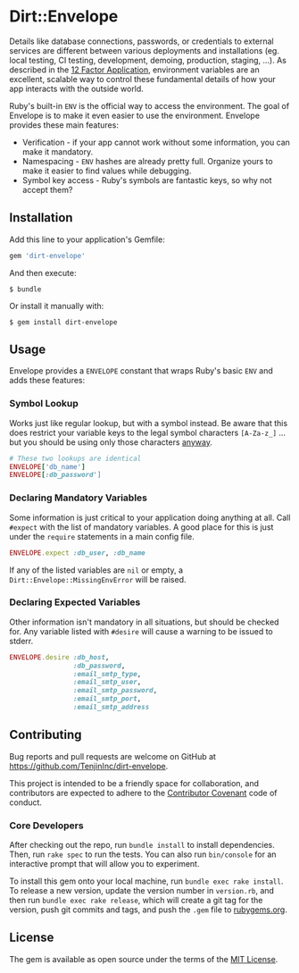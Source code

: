 # Dirt::Envelope

Details like database connections, passwords, or credentials to external services are different between various 
deployments and installations (eg. local testing, CI testing, development, demoing, production, staging, ...). As 
described in the [12 Factor Application](http://12factor.net/config), environment variables are an excellent, 
scalable way to control these fundamental details of how your app interacts with the outside world. 

Ruby's built-in `ENV` is the official way to access the environment. The goal of Envelope is to make it even easier to 
use the environment. Envelope provides these main features: 

* Verification - if your app cannot work without some information, you can make it mandatory. 
* Namespacing - `ENV` hashes are already pretty full. Organize yours to make it easier to find values while debugging. 
* Symbol key access - Ruby's symbols are fantastic keys, so why not accept them?

## Installation

Add this line to your application's Gemfile:

```ruby
gem 'dirt-envelope'
```

And then execute:

    $ bundle

Or install it manually with:

    $ gem install dirt-envelope

## Usage
Envelope provides a `ENVELOPE` constant that wraps Ruby's basic `ENV` and adds these features: 
  
### Symbol Lookup
Works just like regular lookup, but with a symbol instead. Be aware that this does restrict your variable keys
to the legal symbol characters `[A-Za-z_]` ... but you should be using only those characters 
[anyway](http://stackoverflow.com/questions/2821043/allowed-characters-in-linux-environment-variable-names). 

```ruby
# These two lookups are identical
ENVELOPE['db_name']
ENVELOPE[:db_password']
```
  
### Declaring Mandatory Variables
Some information is just critical to your application doing anything at all. Call `#expect` with the list of mandatory 
variables. A good place for this is just under the `require` statements in a main config file. 

```ruby
ENVELOPE.expect :db_user, :db_name
```

If any of the listed variables are `nil` or empty, a `Dirt::Envelope::MissingEnvError` will be raised. 

### Declaring Expected Variables
Other information isn't mandatory in all situations, but should be checked for. Any variable listed with `#desire` will 
cause a warning to be issued to stderr.   

```ruby
ENVELOPE.desire :db_host,
                :db_password,
                :email_smtp_type,
                :email_smtp_user,
                :email_smtp_password,
                :email_smtp_port,
                :email_smtp_address
```


## Contributing
Bug reports and pull requests are welcome on GitHub at https://github.com/TenjinInc/dirt-envelope.

This project is intended to be a friendly space for collaboration, and contributors are expected to adhere to the 
[Contributor Covenant](http://contributor-covenant.org) code of conduct.

### Core Developers
After checking out the repo, run `bundle install` to install dependencies. Then, run `rake spec` to run the tests. 
You can also run `bin/console` for an interactive prompt that will allow you to experiment.

To install this gem onto your local machine, run `bundle exec rake install`. To release a new version, update the 
version number in `version.rb`, and then run `bundle exec rake release`, which will create a git tag for the version, 
push git commits and tags, and push the `.gem` file to [rubygems.org](https://rubygems.org).

## License
The gem is available as open source under the terms of the [MIT License](http://opensource.org/licenses/MIT).

